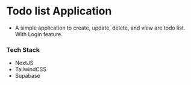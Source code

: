 # Todo list Application

- A simple application to create, update, delete, and view are todo list. With Login feature.

### Tech Stack
- NextJS
- TailwindCSS
- Supabase

